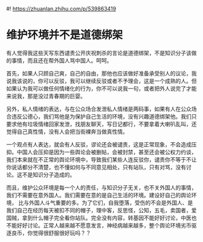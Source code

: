 #! https://zhuanlan.zhihu.com/p/539863419
# 维护环境并不是道德绑架

有人觉得我这些天写东西谴责公开庆祝刺杀的言论是道德绑架，不是知识分子该做的事情，而且还在帮外国人骂中国人。呵呵。

首先，如果人只顾自己爽，自己的自由，那他也应该做好准备承受别人的议论，我说我该说的，你可以反驳，我可以继续反驳或者不予理会，这是一个成熟的人。但如果认为我可以做任何情绪化的行为，你不可以说我一句，或者把外人说完了才能来说我，那是没过青春期的巨婴。

另外，私人情绪的表达，与在公众场合发泄私人情绪是两码事，如果有人在公众场合违反公德心，我们骂他是为保护自己生活的环境，没有兴趣道德绑架他。我们只要求他有垃圾情绪回家发泄，找朋友聊天，写日记都行，不要拿着大喇叭乱叫，还觉得自己真性情，没有人会把当街裸奔当做真性情。

一个观点有人表达，就会有人反驳，谬论还会被谴责，这是正常现象，不会造成压抑。中国人会压抑是因为一些舆论会被删帖，会被封禁，甚至还会被公权力约谈，我们本来就在不正常的舆论环境中，导致我们某些人连反驳你，谴责你不等于不让你说话都分不清楚，也不懂如何与不同意见相处，只有站队，只有对骂，没有讨论。这不是知识分子造成的。

而且，维护公众环境是每一个人的责任，与知识分子无关，也不关外国人的事情，我们不需要在意外国人。我们需要在意的是自己生活的环境。建设好自己的舆论环境， 比与外国人斗气重要的多。为了它们，自我堕落，受伤的不会是外国人、是我们自己在经历每天被扣不同的帽子，理中客，反思怪，公知，五毛，卖国者，爱国贼，拿到什么帽子完全看你站队。完全没有内容，转基因不能好好讨论，中医也不能好好讨论。正常人越来越不愿意发言，神经病越来越多，整个舆论环境劣币驱逐良币，你觉得很舒服很好玩吗？？
